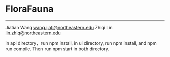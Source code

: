 # FloraFauna

----
Jiatian Wang   wang.jiati@northeastern.edu
Zhiqi Lin lin.zhiq@northeastern.edu


in api directory，run npm install, in ui directory, run npm install, and npm run compile.
Then run npm start in both directory.
